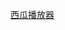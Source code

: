 <!--
 * @Author: matiastang
 * @Date: 2022-07-18 13:55:53
 * @LastEditors: matiastang
 * @LastEditTime: 2022-07-18 13:56:08
 * @FilePath: /matias-javaScript/md/视频播放器/西瓜播放器.md
 * @Description: 
-->
[西瓜播放器](https://v2.h5player.bytedance.com/gettingStarted/#%E5%AE%89%E8%A3%85)